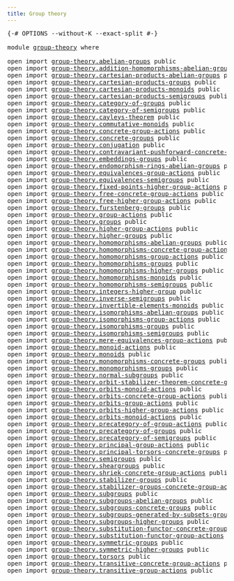 ```yaml
---
title: Group theory
---
```


<pre class="Agda"><a id="38" class="Symbol">{-#</a> <a id="42" class="Keyword">OPTIONS</a> <a id="50" class="Pragma">--without-K</a> <a id="62" class="Pragma">--exact-split</a> <a id="76" class="Symbol">#-}</a>

<a id="81" class="Keyword">module</a> <a id="88" href="group-theory.html" class="Module">group-theory</a> <a id="101" class="Keyword">where</a>

<a id="108" class="Keyword">open</a> <a id="113" class="Keyword">import</a> <a id="120" href="group-theory.abelian-groups.html" class="Module">group-theory.abelian-groups</a> <a id="148" class="Keyword">public</a>
<a id="155" class="Keyword">open</a> <a id="160" class="Keyword">import</a> <a id="167" href="group-theory.addition-homomorphisms-abelian-groups.html" class="Module">group-theory.addition-homomorphisms-abelian-groups</a> <a id="218" class="Keyword">public</a>
<a id="225" class="Keyword">open</a> <a id="230" class="Keyword">import</a> <a id="237" href="group-theory.cartesian-products-abelian-groups.html" class="Module">group-theory.cartesian-products-abelian-groups</a> <a id="284" class="Keyword">public</a>
<a id="291" class="Keyword">open</a> <a id="296" class="Keyword">import</a> <a id="303" href="group-theory.cartesian-products-groups.html" class="Module">group-theory.cartesian-products-groups</a> <a id="342" class="Keyword">public</a>
<a id="349" class="Keyword">open</a> <a id="354" class="Keyword">import</a> <a id="361" href="group-theory.cartesian-products-monoids.html" class="Module">group-theory.cartesian-products-monoids</a> <a id="401" class="Keyword">public</a>
<a id="408" class="Keyword">open</a> <a id="413" class="Keyword">import</a> <a id="420" href="group-theory.cartesian-products-semigroups.html" class="Module">group-theory.cartesian-products-semigroups</a> <a id="463" class="Keyword">public</a>
<a id="470" class="Keyword">open</a> <a id="475" class="Keyword">import</a> <a id="482" href="group-theory.category-of-groups.html" class="Module">group-theory.category-of-groups</a> <a id="514" class="Keyword">public</a>
<a id="521" class="Keyword">open</a> <a id="526" class="Keyword">import</a> <a id="533" href="group-theory.category-of-semigroups.html" class="Module">group-theory.category-of-semigroups</a> <a id="569" class="Keyword">public</a>
<a id="576" class="Keyword">open</a> <a id="581" class="Keyword">import</a> <a id="588" href="group-theory.cayleys-theorem.html" class="Module">group-theory.cayleys-theorem</a> <a id="617" class="Keyword">public</a>
<a id="624" class="Keyword">open</a> <a id="629" class="Keyword">import</a> <a id="636" href="group-theory.commutative-monoids.html" class="Module">group-theory.commutative-monoids</a> <a id="669" class="Keyword">public</a>
<a id="676" class="Keyword">open</a> <a id="681" class="Keyword">import</a> <a id="688" href="group-theory.concrete-group-actions.html" class="Module">group-theory.concrete-group-actions</a> <a id="724" class="Keyword">public</a>
<a id="731" class="Keyword">open</a> <a id="736" class="Keyword">import</a> <a id="743" href="group-theory.concrete-groups.html" class="Module">group-theory.concrete-groups</a> <a id="772" class="Keyword">public</a>
<a id="779" class="Keyword">open</a> <a id="784" class="Keyword">import</a> <a id="791" href="group-theory.conjugation.html" class="Module">group-theory.conjugation</a> <a id="816" class="Keyword">public</a>
<a id="823" class="Keyword">open</a> <a id="828" class="Keyword">import</a> <a id="835" href="group-theory.contravariant-pushforward-concrete-group-actions.html" class="Module">group-theory.contravariant-pushforward-concrete-group-actions</a> <a id="897" class="Keyword">public</a>
<a id="904" class="Keyword">open</a> <a id="909" class="Keyword">import</a> <a id="916" href="group-theory.embeddings-groups.html" class="Module">group-theory.embeddings-groups</a> <a id="947" class="Keyword">public</a>
<a id="954" class="Keyword">open</a> <a id="959" class="Keyword">import</a> <a id="966" href="group-theory.endomorphism-rings-abelian-groups.html" class="Module">group-theory.endomorphism-rings-abelian-groups</a> <a id="1013" class="Keyword">public</a>
<a id="1020" class="Keyword">open</a> <a id="1025" class="Keyword">import</a> <a id="1032" href="group-theory.equivalences-group-actions.html" class="Module">group-theory.equivalences-group-actions</a> <a id="1072" class="Keyword">public</a>
<a id="1079" class="Keyword">open</a> <a id="1084" class="Keyword">import</a> <a id="1091" href="group-theory.equivalences-semigroups.html" class="Module">group-theory.equivalences-semigroups</a> <a id="1128" class="Keyword">public</a>
<a id="1135" class="Keyword">open</a> <a id="1140" class="Keyword">import</a> <a id="1147" href="group-theory.fixed-points-higher-group-actions.html" class="Module">group-theory.fixed-points-higher-group-actions</a> <a id="1194" class="Keyword">public</a>
<a id="1201" class="Keyword">open</a> <a id="1206" class="Keyword">import</a> <a id="1213" href="group-theory.free-concrete-group-actions.html" class="Module">group-theory.free-concrete-group-actions</a> <a id="1254" class="Keyword">public</a>
<a id="1261" class="Keyword">open</a> <a id="1266" class="Keyword">import</a> <a id="1273" href="group-theory.free-higher-group-actions.html" class="Module">group-theory.free-higher-group-actions</a> <a id="1312" class="Keyword">public</a>
<a id="1319" class="Keyword">open</a> <a id="1324" class="Keyword">import</a> <a id="1331" href="group-theory.furstenberg-groups.html" class="Module">group-theory.furstenberg-groups</a> <a id="1363" class="Keyword">public</a>
<a id="1370" class="Keyword">open</a> <a id="1375" class="Keyword">import</a> <a id="1382" href="group-theory.group-actions.html" class="Module">group-theory.group-actions</a> <a id="1409" class="Keyword">public</a>
<a id="1416" class="Keyword">open</a> <a id="1421" class="Keyword">import</a> <a id="1428" href="group-theory.groups.html" class="Module">group-theory.groups</a> <a id="1448" class="Keyword">public</a>
<a id="1455" class="Keyword">open</a> <a id="1460" class="Keyword">import</a> <a id="1467" href="group-theory.higher-group-actions.html" class="Module">group-theory.higher-group-actions</a> <a id="1501" class="Keyword">public</a>
<a id="1508" class="Keyword">open</a> <a id="1513" class="Keyword">import</a> <a id="1520" href="group-theory.higher-groups.html" class="Module">group-theory.higher-groups</a> <a id="1547" class="Keyword">public</a>
<a id="1554" class="Keyword">open</a> <a id="1559" class="Keyword">import</a> <a id="1566" href="group-theory.homomorphisms-abelian-groups.html" class="Module">group-theory.homomorphisms-abelian-groups</a> <a id="1608" class="Keyword">public</a>
<a id="1615" class="Keyword">open</a> <a id="1620" class="Keyword">import</a> <a id="1627" href="group-theory.homomorphisms-concrete-group-actions.html" class="Module">group-theory.homomorphisms-concrete-group-actions</a> <a id="1677" class="Keyword">public</a>
<a id="1684" class="Keyword">open</a> <a id="1689" class="Keyword">import</a> <a id="1696" href="group-theory.homomorphisms-group-actions.html" class="Module">group-theory.homomorphisms-group-actions</a> <a id="1737" class="Keyword">public</a>
<a id="1744" class="Keyword">open</a> <a id="1749" class="Keyword">import</a> <a id="1756" href="group-theory.homomorphisms-groups.html" class="Module">group-theory.homomorphisms-groups</a> <a id="1790" class="Keyword">public</a>
<a id="1797" class="Keyword">open</a> <a id="1802" class="Keyword">import</a> <a id="1809" href="group-theory.homomorphisms-higher-groups.html" class="Module">group-theory.homomorphisms-higher-groups</a> <a id="1850" class="Keyword">public</a>
<a id="1857" class="Keyword">open</a> <a id="1862" class="Keyword">import</a> <a id="1869" href="group-theory.homomorphisms-monoids.html" class="Module">group-theory.homomorphisms-monoids</a> <a id="1904" class="Keyword">public</a>
<a id="1911" class="Keyword">open</a> <a id="1916" class="Keyword">import</a> <a id="1923" href="group-theory.homomorphisms-semigroups.html" class="Module">group-theory.homomorphisms-semigroups</a> <a id="1961" class="Keyword">public</a>
<a id="1968" class="Keyword">open</a> <a id="1973" class="Keyword">import</a> <a id="1980" href="group-theory.integers-higher-group.html" class="Module">group-theory.integers-higher-group</a> <a id="2015" class="Keyword">public</a>
<a id="2022" class="Keyword">open</a> <a id="2027" class="Keyword">import</a> <a id="2034" href="group-theory.inverse-semigroups.html" class="Module">group-theory.inverse-semigroups</a> <a id="2066" class="Keyword">public</a>
<a id="2073" class="Keyword">open</a> <a id="2078" class="Keyword">import</a> <a id="2085" href="group-theory.invertible-elements-monoids.html" class="Module">group-theory.invertible-elements-monoids</a> <a id="2126" class="Keyword">public</a>
<a id="2133" class="Keyword">open</a> <a id="2138" class="Keyword">import</a> <a id="2145" href="group-theory.isomorphisms-abelian-groups.html" class="Module">group-theory.isomorphisms-abelian-groups</a> <a id="2186" class="Keyword">public</a>
<a id="2193" class="Keyword">open</a> <a id="2198" class="Keyword">import</a> <a id="2205" href="group-theory.isomorphisms-group-actions.html" class="Module">group-theory.isomorphisms-group-actions</a> <a id="2245" class="Keyword">public</a>
<a id="2252" class="Keyword">open</a> <a id="2257" class="Keyword">import</a> <a id="2264" href="group-theory.isomorphisms-groups.html" class="Module">group-theory.isomorphisms-groups</a> <a id="2297" class="Keyword">public</a>
<a id="2304" class="Keyword">open</a> <a id="2309" class="Keyword">import</a> <a id="2316" href="group-theory.isomorphisms-semigroups.html" class="Module">group-theory.isomorphisms-semigroups</a> <a id="2353" class="Keyword">public</a>
<a id="2360" class="Keyword">open</a> <a id="2365" class="Keyword">import</a> <a id="2372" href="group-theory.mere-equivalences-group-actions.html" class="Module">group-theory.mere-equivalences-group-actions</a> <a id="2417" class="Keyword">public</a>
<a id="2424" class="Keyword">open</a> <a id="2429" class="Keyword">import</a> <a id="2436" href="group-theory.monoid-actions.html" class="Module">group-theory.monoid-actions</a> <a id="2464" class="Keyword">public</a>
<a id="2471" class="Keyword">open</a> <a id="2476" class="Keyword">import</a> <a id="2483" href="group-theory.monoids.html" class="Module">group-theory.monoids</a> <a id="2504" class="Keyword">public</a>
<a id="2511" class="Keyword">open</a> <a id="2516" class="Keyword">import</a> <a id="2523" href="group-theory.monomorphisms-concrete-groups.html" class="Module">group-theory.monomorphisms-concrete-groups</a> <a id="2566" class="Keyword">public</a>
<a id="2573" class="Keyword">open</a> <a id="2578" class="Keyword">import</a> <a id="2585" href="group-theory.monomorphisms-groups.html" class="Module">group-theory.monomorphisms-groups</a> <a id="2619" class="Keyword">public</a>
<a id="2626" class="Keyword">open</a> <a id="2631" class="Keyword">import</a> <a id="2638" href="group-theory.normal-subgroups.html" class="Module">group-theory.normal-subgroups</a> <a id="2668" class="Keyword">public</a>
<a id="2675" class="Keyword">open</a> <a id="2680" class="Keyword">import</a> <a id="2687" href="group-theory.orbit-stabilizer-theorem-concrete-groups.html" class="Module">group-theory.orbit-stabilizer-theorem-concrete-groups</a> <a id="2741" class="Keyword">public</a>
<a id="2748" class="Keyword">open</a> <a id="2753" class="Keyword">import</a> <a id="2760" href="group-theory.orbits-monoid-actions.html" class="Module">group-theory.orbits-monoid-actions</a> <a id="2795" class="Keyword">public</a>
<a id="2802" class="Keyword">open</a> <a id="2807" class="Keyword">import</a> <a id="2814" href="group-theory.orbits-concrete-group-actions.html" class="Module">group-theory.orbits-concrete-group-actions</a> <a id="2857" class="Keyword">public</a>
<a id="2864" class="Keyword">open</a> <a id="2869" class="Keyword">import</a> <a id="2876" href="group-theory.orbits-group-actions.html" class="Module">group-theory.orbits-group-actions</a> <a id="2910" class="Keyword">public</a>
<a id="2917" class="Keyword">open</a> <a id="2922" class="Keyword">import</a> <a id="2929" href="group-theory.orbits-higher-group-actions.html" class="Module">group-theory.orbits-higher-group-actions</a> <a id="2970" class="Keyword">public</a>
<a id="2977" class="Keyword">open</a> <a id="2982" class="Keyword">import</a> <a id="2989" href="group-theory.orbits-monoid-actions.html" class="Module">group-theory.orbits-monoid-actions</a> <a id="3024" class="Keyword">public</a>
<a id="3031" class="Keyword">open</a> <a id="3036" class="Keyword">import</a> <a id="3043" href="group-theory.precategory-of-group-actions.html" class="Module">group-theory.precategory-of-group-actions</a> <a id="3085" class="Keyword">public</a>
<a id="3092" class="Keyword">open</a> <a id="3097" class="Keyword">import</a> <a id="3104" href="group-theory.precategory-of-groups.html" class="Module">group-theory.precategory-of-groups</a> <a id="3139" class="Keyword">public</a>
<a id="3146" class="Keyword">open</a> <a id="3151" class="Keyword">import</a> <a id="3158" href="group-theory.precategory-of-semigroups.html" class="Module">group-theory.precategory-of-semigroups</a> <a id="3197" class="Keyword">public</a>
<a id="3204" class="Keyword">open</a> <a id="3209" class="Keyword">import</a> <a id="3216" href="group-theory.principal-group-actions.html" class="Module">group-theory.principal-group-actions</a> <a id="3253" class="Keyword">public</a>
<a id="3260" class="Keyword">open</a> <a id="3265" class="Keyword">import</a> <a id="3272" href="group-theory.principal-torsors-concrete-groups.html" class="Module">group-theory.principal-torsors-concrete-groups</a> <a id="3319" class="Keyword">public</a>
<a id="3326" class="Keyword">open</a> <a id="3331" class="Keyword">import</a> <a id="3338" href="group-theory.semigroups.html" class="Module">group-theory.semigroups</a> <a id="3362" class="Keyword">public</a>
<a id="3369" class="Keyword">open</a> <a id="3374" class="Keyword">import</a> <a id="3381" href="group-theory.sheargroups.html" class="Module">group-theory.sheargroups</a> <a id="3406" class="Keyword">public</a>
<a id="3413" class="Keyword">open</a> <a id="3418" class="Keyword">import</a> <a id="3425" href="group-theory.shriek-concrete-group-actions.html" class="Module">group-theory.shriek-concrete-group-actions</a> <a id="3468" class="Keyword">public</a>
<a id="3475" class="Keyword">open</a> <a id="3480" class="Keyword">import</a> <a id="3487" href="group-theory.stabilizer-groups.html" class="Module">group-theory.stabilizer-groups</a> <a id="3518" class="Keyword">public</a>
<a id="3525" class="Keyword">open</a> <a id="3530" class="Keyword">import</a> <a id="3537" href="group-theory.stabilizer-groups-concrete-group-actions.html" class="Module">group-theory.stabilizer-groups-concrete-group-actions</a> <a id="3591" class="Keyword">public</a>
<a id="3598" class="Keyword">open</a> <a id="3603" class="Keyword">import</a> <a id="3610" href="group-theory.subgroups.html" class="Module">group-theory.subgroups</a> <a id="3633" class="Keyword">public</a>
<a id="3640" class="Keyword">open</a> <a id="3645" class="Keyword">import</a> <a id="3652" href="group-theory.subgroups-abelian-groups.html" class="Module">group-theory.subgroups-abelian-groups</a> <a id="3690" class="Keyword">public</a>
<a id="3697" class="Keyword">open</a> <a id="3702" class="Keyword">import</a> <a id="3709" href="group-theory.subgroups-concrete-groups.html" class="Module">group-theory.subgroups-concrete-groups</a> <a id="3748" class="Keyword">public</a>
<a id="3755" class="Keyword">open</a> <a id="3760" class="Keyword">import</a> <a id="3767" href="group-theory.subgroups-generated-by-subsets-groups.html" class="Module">group-theory.subgroups-generated-by-subsets-groups</a> <a id="3818" class="Keyword">public</a>
<a id="3825" class="Keyword">open</a> <a id="3830" class="Keyword">import</a> <a id="3837" href="group-theory.subgroups-higher-groups.html" class="Module">group-theory.subgroups-higher-groups</a> <a id="3874" class="Keyword">public</a>
<a id="3881" class="Keyword">open</a> <a id="3886" class="Keyword">import</a> <a id="3893" href="group-theory.substitution-functor-concrete-group-actions.html" class="Module">group-theory.substitution-functor-concrete-group-actions</a> <a id="3950" class="Keyword">public</a>
<a id="3957" class="Keyword">open</a> <a id="3962" class="Keyword">import</a> <a id="3969" href="group-theory.substitution-functor-group-actions.html" class="Module">group-theory.substitution-functor-group-actions</a> <a id="4017" class="Keyword">public</a>
<a id="4024" class="Keyword">open</a> <a id="4029" class="Keyword">import</a> <a id="4036" href="group-theory.symmetric-groups.html" class="Module">group-theory.symmetric-groups</a> <a id="4066" class="Keyword">public</a>
<a id="4073" class="Keyword">open</a> <a id="4078" class="Keyword">import</a> <a id="4085" href="group-theory.symmetric-higher-groups.html" class="Module">group-theory.symmetric-higher-groups</a> <a id="4122" class="Keyword">public</a>
<a id="4129" class="Keyword">open</a> <a id="4134" class="Keyword">import</a> <a id="4141" href="group-theory.torsors.html" class="Module">group-theory.torsors</a> <a id="4162" class="Keyword">public</a>
<a id="4169" class="Keyword">open</a> <a id="4174" class="Keyword">import</a> <a id="4181" href="group-theory.transitive-concrete-group-actions.html" class="Module">group-theory.transitive-concrete-group-actions</a> <a id="4228" class="Keyword">public</a>
<a id="4235" class="Keyword">open</a> <a id="4240" class="Keyword">import</a> <a id="4247" href="group-theory.transitive-group-actions.html" class="Module">group-theory.transitive-group-actions</a> <a id="4285" class="Keyword">public</a>
</pre>